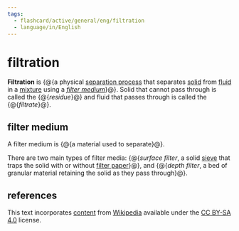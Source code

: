 ```yaml
---
tags:
  - flashcard/active/general/eng/filtration
  - language/in/English
---
```


# filtration

__Filtration__ is {@{a physical [separation process](separation%20process.md) that separates [solid](solid.md) from [fluid](fluid.md) in a [mixture](mixture.md) using a _[filter medium](#filter%20medium)_}@}. Solid that cannot pass through is called the {@{_residue_}@} and fluid that passes through is called the {@{_filtrate_}@}.

## filter medium

A filter medium is {@{a material used to separate}@}.

There are two main types of filter media: {@{_surface filter_, a solid [sieve](sieve.md) that traps the solid with or without [filter paper](filter%20paper.md)}@}, and {@{_depth filter_, a bed of granular material retaining the solid as they pass through}@}.

## references

This text incorporates [content](https://en.wikipedia.org/wiki/filtration) from [Wikipedia](Wikipedia.md) available under the [CC BY-SA 4.0](https://creativecommons.org/licenses/by-sa/4.0/) license.
